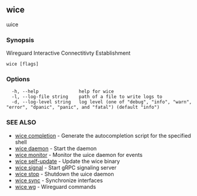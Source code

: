 ## wice

ɯice

### Synopsis

Wireguard Interactive Connectitivty Establishment

```
wice [flags]
```

### Options

```
  -h, --help               help for wice
  -l, --log-file string    path of a file to write logs to
  -d, --log-level string   log level (one of "debug", "info", "warn", "error", "dpanic", "panic", and "fatal") (default "info")
```

### SEE ALSO

* [wice completion](wice_completion.md)	 - Generate the autocompletion script for the specified shell
* [wice daemon](wice_daemon.md)	 - Start the daemon
* [wice monitor](wice_monitor.md)	 - Monitor the ɯice daemon for events
* [wice self-update](wice_self-update.md)	 - Update the wice binary
* [wice signal](wice_signal.md)	 - Start gRPC signaling server
* [wice stop](wice_stop.md)	 - Shutdown the ɯice daemon
* [wice sync](wice_sync.md)	 - Synchronize interfaces
* [wice wg](wice_wg.md)	 - Wireguard commands

